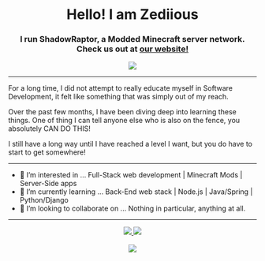 <div align="center">
  <h1>Hello! I am Zediious</h1>
  <h3>I run ShadowRaptor, a Modded Minecraft server network. Check us out at <a href="https://www.shadowraptornetwork.com/">our website!</a></h3>
  
  <a href="https://discord.com/invite/GEhyhku"><img src="https://img.shields.io/static/v1?label=Discord&message=Join ShadowRaptor!&color=purple&style=for-the-badge&logo=discord"></img></a>
</div>

<hr>

For a long time, I did not attempt to really educate myself in Software Development, it felt like something that was simply out of my reach.

Over the past few months, I have been diving deep into learning these things. One of thing I can tell anyone else who is also on the fence, you absolutely CAN DO THIS!

I still have a long way until I have reached a level I want, but you do have to start to get somewhere!

<hr>

- 👀 I’m interested in ... Full-Stack web development | Minecraft Mods | Server-Side apps
- 🌱 I’m currently learning ... Back-End web stack | Node.js | Java/Spring | Python/Django
- 💞️ I’m looking to collaborate on ... Nothing in particular, anything at all.

<hr>

<div align="center">
  <a href="mailto:shadowraptormc@gmail.com"><img src="https://img.shields.io/static/v1?label=Email&message=shadowraptormc@gmail.com&color=orange&style=for-the-badge">   </img></a> <img src="https://img.shields.io/static/v1?label=Discord&message=Zediious 0306&color=purple&style=for-the-badge"></img>
  <br>
  <br>
  <img src="https://github-readme-stats.vercel.app/api?username=zediious"></img>
</div>
